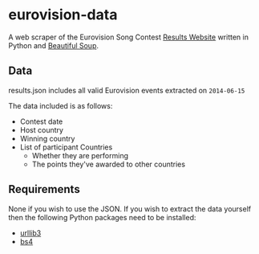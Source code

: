 eurovision-data
===============

A web scraper of the Eurovision Song Contest [Results Website](http://www.eurovision.tv/page/history/year) written in Python and [Beautiful Soup](http://www.crummy.com/software/BeautifulSoup/).

## Data

results.json includes all valid Eurovision events extracted on `2014-06-15`

The data included is as follows:

* Contest date
* Host country
* Winning country
* List of participant Countries
    * Whether they are performing
    * The points they've awarded to other countries

## Requirements

None if you wish to use the JSON. If you wish to extract the data yourself then the following Python packages need to be installed:

* [urllib3](https://pypi.python.org/pypi/urllib3)
* [bs4](https://pypi.python.org/pypi/beautifulsoup4/)